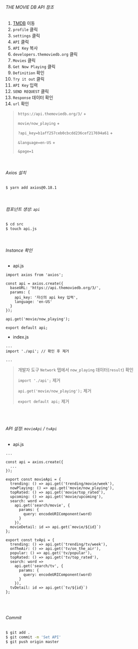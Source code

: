 ###### THE MOVIE DB API 참조

1. [TMDB](https://www.themoviedb.org/) 이동
2. `profile` 클릭
3. `settings` 클릭
4. `API` 클릭
5. `API Key` 복사
6. `developers.themoviedb.org` 클릭
7. `Movies` 클릭
8. `Get Now Playing` 클릭
9. `Definition` 확인
10. `Try it out` 클릭
11. `API Key` 입력
12. `SEND REQUEST` 클릭
13. `Response` 데이터 확인
14. `url` 확인

> `https://api.themoviedb.org/3/` \+
>
> `movie/now_playing` \+
>
> `?api_key=b1aff257ceb0cbcdd236cef217694a61` \+
>
> `&language=en-US` \+
>
> `&page=1`

<br>

###### Axios 설치

```bash
$ yarn add axios@0.18.1
```

<br>

###### 컴포넌트 생성: `api`

```bash
$ cd src
$ touch api.js
```

<br>

###### Instance 확인

- api.js

```react
import axios from 'axios';

const api = axios.create({
  baseURL: 'https://api.themoviedb.org/3/',
  params: {
    api_key: '자신의 api key 입력',
    language: 'en-US'
  }
});

api.get('movie/now_playing');

export default api;
```

- index.js

```react
...
import './api'; // 확인 후 제거

...
```

> 개발자 도구 `Network` 탭에서 `now_playing` 데이터(`result`) 확인
>
> `import './api';` 제거
>
> `api.get('movie/now_playing');` 제거
>
> `export default api;` 제거

<br>

<br>

###### API 설정: `movieApi` / `tvApi`

- api.js

```react
...

const api = axios.create({
  ...
});

export const movieApi = {
  trending: () => api.get('trending/movie/week'),
  nowPlaying: () => api.get('movie/now_playing'),
  topRated: () => api.get('movie/top_rated'),
  upcoming: () => api.get('movie/upcoming'),
  search: word =>
    api.get('search/movie', {
      params: {
        query: encodeURIComponent(word)
      }
    }),
  movieDetail: id => api.get(`movie/${id}`)
};

export const tvApi = {
  trending: () => api.get('trending/tv/week'),
  onTheAir: () => api.get('tv/on_the_air'),
  popular: () => api.get('tv/popular'),
  topRated: () => api.get('tv/top_rated'),
  search: word =>
    api.get('search/tv', {
      params: {
        query: encodeURIComponent(word)
      }
    }),
  tvDetail: id => api.get(`tv/${id}`)
};
```

<br>

<br>

###### Commit

```bash
$ git add .
$ git commit -m 'Set API'
$ git push origin master
```

<br>

<br>